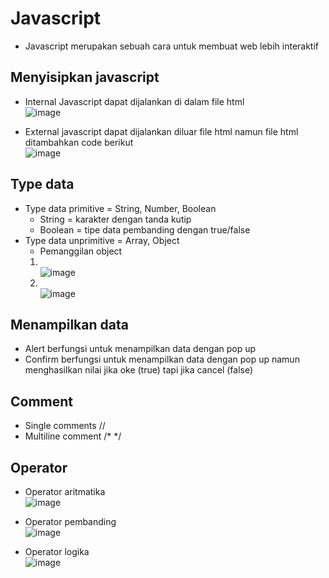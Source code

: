 # Javascript
-	Javascript merupakan sebuah cara untuk membuat web lebih interaktif
## Menyisipkan javascript
-	Internal Javascript dapat dijalankan di dalam file html
<br>![image](https://user-images.githubusercontent.com/85721388/192105359-c7de121f-512e-4ac9-a9d5-b9ad279f6a3d.png)

-	External javascript dapat dijalankan diluar file html namun file html ditambahkan code berikut 
<br> ![image](https://user-images.githubusercontent.com/85721388/192105363-d0afff70-10a4-47c3-ad13-90cc08d106fa.png)

## Type data
-	Type data primitive = String, Number, Boolean
      - String = karakter dengan tanda kutip
      - Boolean = tipe data pembanding dengan true/false
-	Type data unprimitive = Array, Object
	- Pemanggilan object
	1. <br>![image](https://user-images.githubusercontent.com/85721388/192718805-efc32ed2-6a80-443e-918b-c61daada29f9.png)
	2. <br>![image](https://user-images.githubusercontent.com/85721388/192718912-9aa37d7f-857d-43ba-ad63-78cb5d027607.png)
     
## Menampilkan data
-	Alert berfungsi untuk menampilkan data dengan pop up
-	Confirm berfungsi untuk menampilkan data dengan pop up namun menghasilkan nilai jika oke (true) tapi jika cancel (false)
## Comment
-	Single comments //
-	Multiline comment /* */
## Operator
-	Operator aritmatika
 <br>![image](https://user-images.githubusercontent.com/85721388/192105376-049db5e1-73ac-477c-9560-b942706370eb.png)

-	Operator pembanding
 <br>![image](https://user-images.githubusercontent.com/85721388/192105389-ee18b397-5633-4aac-a01d-5c9a171fa61d.png)

-	Operator logika
 <br>![image](https://user-images.githubusercontent.com/85721388/192105396-aaa21746-4bde-4991-ac5b-0a184d676a2c.png)
